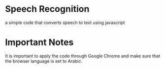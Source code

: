 
# Speech Recognition

a simple code that converts speech to text using javascript

# Important Notes
It is important to apply the code through Google Chrome and make sure that the browser language is set to Arabic.





